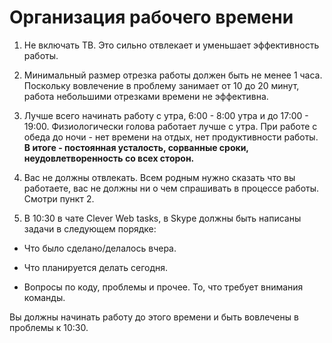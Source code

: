Организация рабочего времени
======================================

1. Не включать ТВ. Это сильно отвлекает и уменьшает эффективность работы.

2. Минимальный размер отрезка работы должен быть не менее 1 часа. 
Поскольку вовлечение в проблему занимает от 10 до 20 минут, работа небольшими отрезками времени не эффективна.

3. Лучше всего начинать работу с утра, 6:00 - 8:00 утра и до 17:00 - 19:00.
Физиологически голова работает лучше с утра.
При работе с обеда до ночи - нет времени на отдых, нет продуктивности работы.
**В итоге - постоянная усталость, сорванные сроки, неудовлетворенность со всех сторон.**

4. Вас не должны отвлекать. Всем родным нужно сказать что вы работаете, вас не должны ни о чем спрашивать в процессе работы.
Смотри пункт 2.

5. В 10:30 в чате Clever Web tasks, в Skype должны быть написаны задачи в следующем порядке:

  - Что было сделано/делалось вчера.
  
  - Что планируется делать сегодня.
  
  - Вопросы по коду, проблемы и прочее. То, что требует внимания команды.
  
Вы должны начинать работу до этого времени и быть вовлечены в проблемы к 10:30.  

